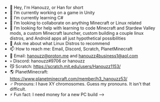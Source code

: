 - 👋 Hey, I'm Hanouzz, or Han for short 
- 🔭 I’m currently working on a game in Unity
- 🌱 I’m currently learning C# 
- 👯 I’m looking to collaborate on anything Minecraft or Linux related 
- 🤔 I’m looking for help with learning to code Minecraft and Stardew Valley mods, a custom Minecraft launcher, custom building a couple linux distros, and Android apps all just hypothetical possibilities
- 💬 Ask me about what Linux Distros to recommend
- 📫 How to reach me: Email, Discord, Scratch, PlanetMinecraft
- 💌 Email: hanouzz@proton.me and hanouzz4business1@aol.com
- 💀 Discord: hanouzz#9706 or hanouzz
- 😼 Scratch: https://scratch.mit.edu/users/Hanouzz1153/
- 🌎 PlanetMinecraft: https://www.planetminecraft.com/member/h3_hanouzz53/
- ♂️ Pronouns: I have XY chromosomes. Guess my pronouns. It isn't that difficult.
- ⚡ Fun fact: I need money for a new PC build 
-->
